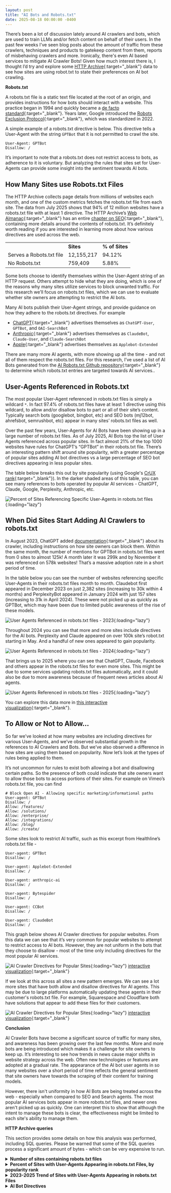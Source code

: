 ```yaml
---
layout: post
title: "AI Bots and Robots.txt"
date: 2025-08-18 00:00:00 -0400
---
```


There’s been a lot of discussion lately around AI crawlers and bots, which are used to train LLMs and/or fetch content on behalf of their users. In the past few weeks I’ve seen blog posts about the amount of traffic from these crawlers, techniques and products to gatekeep content from them, reports of misbehaving crawlers and more. Ironically, there's even AI based services to mitigate AI Crawler Bots! Given how much interest there is, I thought I’d try and explore some [HTTP Archive](https://httparchive.org/){:target="_blank"} data to see how sites are using robot.txt to state their preferences on AI bot crawling.

**Robots.txt**

A robots.txt file is a static text file located at the root of an origin, and provides instructions for how bots should interact with a website. This practice began in 1994 and quickly became a [de facto standard](https://www.robotstxt.org/robotstxt.html){:target="_blank"}. Years later, Google introduced the [Robots Exclusion Protocol](https://datatracker.ietf.org/doc/html/rfc9309){:target="_blank"}, which was standardized in 2022. 

A simple example of a robots.txt directive is below. This directive tells a User-Agent with the string `GPTBot` that it is not permitted to crawl the site.

```
User-Agent: GPTBot
Disallow: /
```

It’s important to note that a robots.txt does not restrict access to bots, as adherence to it is voluntary. But analyzing the rules that sites set for User-Agents can provide some insight into the sentiment towards AI bots. 


## How Many Sites use Robots.txt Files

The HTTP Archive collects page details from millions of websites each month, and one of the custom metrics fetches the robots.txt file from each site. The data from July 2025 shows that 94% of 12 million websites have a robots.txt file with at least 1 directive. The HTTP Archive’s [Web Almanac](https://almanac.httparchive.org/){:target="_blank"} has an entire [chapter on SEO](https://almanac.httparchive.org/en/2024/seo){:target="_blank"}, containing more details around the contents of robots.txt. It’s definitely worth reading if you are interested in learning more about how various directives are used across the web.

<table>
  <tr>
   <td></td>
   <td><strong>Sites</strong></td>
   <td><strong>% of Sites</strong></td>
  </tr>
  <tr>
   <td>Serves a Robots.txt file</td>
   <td>12,155,217</td>
   <td>94.12%</td>
  </tr>
  <tr>
   <td>No Robots.txt</td>
   <td>759,409</td>
   <td>5.88%</td>
  </tr>
</table>

Some bots choose to identify themselves within the User-Agent string of an HTTP request. Others attempt to hide what they are doing, which is one of the reasons why many sites utilize services to block unwanted traffic. For this research we’ll focus on robots.txt files, which we can use to evaluate whether site owners are attempting to restrict the AI bots. 

Many AI bots publish their User-Agent strings, and provide guidance on how they adhere to the robots.txt directives. For example

* [ChatGPT](https://platform.openai.com/docs/bots){:target="_blank"} advertises themselves as `ChatGPT-User`, `GPTBot`, and `OAI-SearchBot` 
* [Anthropic](https://support.anthropic.com/en/articles/8896518-does-anthropic-crawl-data-from-the-web-and-how-can-site-owners-block-the-crawler){:target="_blank"} advertises themselves as `ClaudeBot`, `Claude-User`, and  `Claude-SearchBot` 
* [Apple](https://support.apple.com/en-us/119829){:target="_blank"} advertises themselves as `Applebot-Extended`

There are many more AI agents, with more showing up all the time - and not all of them respect the robots.txt files. For this research, I’ve used a list of AI Bots generated from the [AI Robots.txt Github repository](https://github.com/ai-robots-txt/ai.robots.txt){:target="_blank"} to determine which robots.txt entries are targeted towards AI services.. 


## User-Agents Referenced in Robots.txt

The most popular User-Agent referenced in robots.txt files is simply a wildcard ``*``. In fact 97.4% of robots.txt files have at least 1 directive using this wildcard, to allow and/or disallow bots to part or all of their site’s content. Typically search bots (googlebot, bingbot, etc) and SEO bots (mj12bot, ahrefsbot, semrushbot, etc) appear in many sites’ robots.txt files as well.

Over the past few years, User-Agents for AI Bots have been showing up in a large number of robots.txt files. As of July 2025, AI Bots top the list of User Agents referenced across popular sites. In fact almost 21% of the top 1000 websites have rules for ChatGPT’s “GPTBot” in their robots.txt file. There’s an interesting pattern shift around site popularity, with a greater percentage of popular sites adding AI bot directives vs a large percentage of SEO bot directives appearing in less popular sites. 

The table below breaks this out by site popularity (using Google's [CrUX rank](https://developer.chrome.com/docs/crux/methodology/metrics#popularity-metric){:target="_blank"}). In the darker shaded areas of this table, you can see many references to bots operated by popular AI services - ChatGPT, Claude, Google, Perplexity, Anthropic, etc. 

![Percent of Sites Referencing Specific User-Agents in robots.txt files](/assets/img/blog/ai-bots-and-robots-txt/pct-sites-user-agents-in-robotstxt.jpg){:loading="lazy"}

## When Did Sites Start Adding AI Crawlers to robots.txt

In August 2023, ChatGPT added [documentation](https://platform.openai.com/docs/bots){:target="_blank"} about its crawler, including instructions on how site owners can block them. Within the same month, the number of mentions for GPTBot in robots.txt files went from 0 sites to almost 125k! A month later it was 299k and by November it was referenced on 578k websites! That’s a massive adoption rate in a short period of time.

In the table below you can see the number of websites referencing specific User-Agents in their robots.txt files month to month. Claudebot first appeared in December 2023 on just 2,382 sites (increasing to 30k within 4 months) and PerplexityBot appeared in January 2024 with just 157 sites (increasing to 31k in April 2024). These were not picked up as quickly as GPTBot, which may have been due to limited public awareness of the rise of these models.

<!--
 // Embed JS for Tableau is slow.   Adding links to data visualization to open in new window instead. 
<div class='tableauPlaceholder' id='viz1755564615538' style='position: relative'> 
    <object class='tableauViz' style='display:none;'> 
    <param name='host_url' value='http://public.tableau.com/' /> 
    <param name='embed_code_version' value='3' /> 
    <param name='site_root' value='' /> 
    <param name='name' value='UserAgentsAppearinginRobots_txtFiles-HTTPArchiveJanuary2023-July2025/Sheet1' /> 
    <param name='tabs' value='no' /> <param name='toolbar'
    value='yes' /> 
    <param name='static_image'
    value='https://public.tableau.com/static/images/Us/UserAgentsAppearinginRobots_txtFiles-HTTPArchiveJanuary2023-July2025/Sheet1/1.png' /> 
    <param name='animate_transition' value='yes' /> 
    <param name='display_static_image' value='yes' /> 
    <param name='display_spinner' value='yes' /> 
    <param name='display_overlay' value='yes' /> 
    <param name='display_count' value='yes' /> 
    <param name='language' value='en-US' /> 
    </object>
</div> 

<script type='text/javascript' >
    var divElement = document.getElementById('viz1755564615538');
    var vizElement = divElement.getElementsByTagName('object')[0];
    vizElement.style.width = '100%';
    vizElement.style.height = (divElement.offsetWidth * 0.75) + 'px';
    var scriptElement = document.createElement('script');
    scriptElement.src = 'https://public.tableau.com/javascripts/api/viz_v1.js';
    vizElement.parentNode.insertBefore(scriptElement, vizElement); 
</script>
-->

![User Agents Referenced in robots.txt files - 2023](/assets/img/blog/ai-bots-and-robots-txt/user-agents-in-robotstxt-2023.jpg){:loading="lazy"}


Throughout 2024 you can see that more and more sites include directives for the AI bots. Perplexity and Claude appeared on over 100k site’s robot.txt starting in May. And a handful of new ones appeared to gain popularity. 


![User Agents Referenced in robots.txt files - 2024](/assets/img/blog/ai-bots-and-robots-txt/user-agents-in-robotstxt-2024.jpg){:loading="lazy"}


That brings us to 2025 where you can see that ChatGPT, Claude, Facebook and others appear in the robots.txt files for even more sites. This might be due to some services updating robots.txt files automatically, and it could also be due to more awareness because of frequent news articles about AI agents. 


![User Agents Referenced in robots.txt files - 2025](/assets/img/blog/ai-bots-and-robots-txt/user-agents-in-robotstxt-2025.jpg){:loading="lazy"}

You can explore this data more in [this interactive visualization](https://public.tableau.com/views/UserAgentsAppearinginRobots_txtFiles-HTTPArchiveJanuary2023-July2025/Sheet1?:language=en-US&publish=yes&:sid=&:redirect=auth&:display_count=n&:origin=viz_share_link){:target="_blank"}. 


## To Allow or Not to Allow… 

So far we’ve looked at how many websites are including directives for various User-Agents, and we’ve observed substantial growth in the references to AI Crawlers and Bots. But we’ve also observed a difference in how sites are using them based on popularity.  Now let’s look at the types of rules being applied to them.

It’s not uncommon for rules to exist both allowing a bot and disallowing certain paths.   So the presence of both could indicate that site owners want to allow those bots to access portions of their sites.    For example on Vimeo’s robots.txt file, you can find 

```
# Block Open AI - Allowing specific marketing/informational paths
User-agent: GPTBot
Disallow: /
Allow: /features/
Allow: /solutions/
Allow: /enterprise/
Allow: /integrations/
Allow: /blog/
Allow: /create/
```

Some sites look to restrict AI traffic, such as this excerpt from Healthline’s robots.txt file - 

```
User-agent: GPTBot
Disallow: /

User-agent: Applebot-Extended
Disallow: /

User-agent: anthropic-ai
Disallow: /

User-agent: Bytespider
Disallow: /

User-agent: CCBot
Disallow: /

User-agent: ClaudeBot
Disallow: /
```

This graph below shows AI Crawler directives for popular websites. From this data we can see that it’s very common for popular websites to attempt to restrict access to AI bots.  However, they are not uniform in the bots that they choose to disallow - most of the time only including directives for the most popular AI services. 


![AI Crawler Directives for Popular Sites](/assets/img/blog/ai-bots-and-robots-txt/ai-crawler-directives-popularsites.jpg){:loading="lazy"}
[interactive visualization](https://public.tableau.com/app/profile/paul.calvano8666/viz/AICrawlerrobots_txtfileDirectivesforPopularSites/Sheet1?publish=yes){:target="_blank"}


<!--
// Embed JS for Tableau is slow.   Adding links to data visualization to open in new window instead. 
<div class='tableauPlaceholder' id='viz1755599749927' style='position: relative'> 
    <object class='tableauViz' style='display:none;'> 
    <param name='host_url' value='http://public.tableau.com/' /> 
    <param name='embed_code_version' value='3' /> 
    <param name='site_root' value='' /> 
    <param name='name' value='AICrawlerrobots_txtfileDirectivesforPopularSites/Sheet1' /> 
    <param name='tabs' value='no' /> <param name='toolbar'
    value='yes' /> 
    <param name='static_image'
    value='https://public.tableau.com/static/images/AI/AICrawlerrobots_txtfileDirectivesforPopularSites/Sheet1/1.png' /> 
    <param name='animate_transition' value='yes' /> 
    <param name='display_static_image' value='yes' /> 
    <param name='display_spinner' value='yes' /> 
    <param name='display_overlay' value='yes' /> 
    <param name='display_count' value='yes' /> 
    <param name='language' value='en-US' /> 
    </object>
</div> 

<script type='text/javascript' >
    var divElement = document.getElementById('viz1755599749927');
    var vizElement = divElement.getElementsByTagName('object')[0];
    vizElement.style.width = '100%';
    vizElement.style.height = (divElement.offsetWidth * 0.75) + 'px';
    var scriptElement = document.createElement('script');
    scriptElement.src = 'https://public.tableau.com/javascripts/api/viz_v1.js';
    vizElement.parentNode.insertBefore(scriptElement, vizElement); 
</script>
-->


If we look at this across all sites a new pattern emerges.   We can see a lot more sites that have both allow and disallow directives for AI agents. This may be due to large platforms automatically updating these agents in their customer's robots.txt file.  For example, Squarespace and Cloudflare both have solutions that appear to add these files for their customers. 

![AI Crawler Directives for Popular Sites](/assets/img/blog/ai-bots-and-robots-txt/ai-crawler-directives-allsites.jpg){:loading="lazy"}
[interactive visualization](https://public.tableau.com/views/AICrawlerrobots_txtfileDirectivesforAllSites/Sheet12?:language=en-US&:sid=&:redirect=auth&:display_count=n&:origin=viz_share_link){:target="_blank"}


**Conclusion**

AI Crawler Bots have become a significant source of traffic for many sites, and awareness has been growing over the last few months.  More and more bots are being introduced which makes it a challenge for site owners to keep up.  It’s interesting to see how trends in news cause major shifts in website strategy across the web. Often new technologies or features are adopted at a gradual rate. The appearance of the AI bot user agents in so many websites over a short period of time reflects the general sentiment that site owners have towards the scraping of their content for training models.

However, there isn't uniformity in how AI Bots are being treated across the web - especially when compared to SEO and Search agents. The most popular AI services bots appear in more robots.txt files, and newer ones aren't picked up as quickly. One can interpret this to show that although the intent to manage these bots is clear, the effectiveness might be limited to each site's ability to manage them. 


**HTTP Archive queries**

This section provides some details on how this analysis was performed, including SQL queries.  Please be warned that some of the SQL queries process a significant amount of bytes - which can be very expensive to run.

<details>
  <summary><b>Number of sites containing robots.txt files</b></summary>
   This query counts the number of websites that contain a robots.txt file. In order to ensure that we are counting an actual robots.txt file and not error pages, this query counts a robots.txt file if it returns an HTTP 200 status code and has at least one rule containing one of the following directives:  allow, disallow, crawl_delay, noindex, sitemap or user_agent. 
  <pre><code>
SELECT
 sites,
 sites_with_robots_txt,
 ROUND(sites_with_robots_txt / sites,4) AS pct_sites_with_robots_txt
FROM (
 SELECT
 COUNT(*) AS sites,
 COUNTIF(CAST(JSON_VALUE(custom_metrics.robots_txt.record_counts.by_type, "$.allow") AS INT64)
   + CAST(JSON_VALUE(custom_metrics.robots_txt.record_counts.by_type, "$.disallow") AS INT64)
   + CAST(JSON_VALUE(custom_metrics.robots_txt.record_counts.by_type, "$.crawl_delay") AS INT64)
   + CAST(JSON_VALUE(custom_metrics.robots_txt.record_counts.by_type, "$.noindex") AS INT64)
   + CAST(JSON_VALUE(custom_metrics.robots_txt.record_counts.by_type, "$.sitemap") AS INT64) 
   + CAST(JSON_VALUE(custom_metrics.robots_txt.record_counts.by_type, "$.user_agent") AS INT64) > 0)
   AS sites_with_robots_txt
 FROM `httparchive.crawl.pages` AS pages
 WHERE date = "2025-07-01"
 AND client = "mobile"
 AND CAST(JSON_VALUE(custom_metrics.robots_txt, "$.status") AS INT64) = 200
 AND is_root_page = true
)
  
  </code></pre>
</details>

<details>
  <summary><b>Percent of Sites with User-Agents Appearing in robots.txt Files, by popularity rank</b></summary>
   The HTTP Archive stores robots.txt information in a custom metrics object.   In this SQL script, we’re UNNESTing each user-agentand then searching for it’s stats within the custom metric.
  <pre><code>
CREATE TEMP FUNCTION GetByAgent(json STRING, agent STRING)
RETURNS STRING
LANGUAGE js AS r"""
 try {
   const obj = JSON.parse(json || '{}');
   const byua = (((obj || {}).record_counts || {}).by_useragent) || {};
   const body = byua[agent] || byua[String(agent).toLowerCase()] || byua[String(agent).toUpperCase()];
   return body ? JSON.stringify(body) : null;
 } catch (e) { return null; }
""";


WITH robots_txt_ua AS (
 SELECT
   rank,
   page,
   agent,
   GetByAgent(TO_JSON_STRING(custom_metrics.robots_txt), agent) AS agent_obj
 FROM `httparchive.crawl.pages`,
 UNNEST(
   REGEXP_EXTRACT_ALL(
     TO_JSON_STRING(JSON_QUERY(custom_metrics.robots_txt, '$.record_counts.by_useragent')),
     r'"([^"]+)":\{'
   )
 ) AS agent
 WHERE date = "2025-07-01"
   AND client = "mobile"
   AND is_root_page = TRUE
),
robots_txt_rule_counts_by_ua AS (
 SELECT
   rank,
   page,
   LOWER(agent) AS agent,
   agent_obj,
   SAFE_CAST(JSON_VALUE(agent_obj, '$.allow') AS INT64)        AS allow_cnt,
   SAFE_CAST(JSON_VALUE(agent_obj, '$.crawl_delay') AS INT64)  AS crawl_delay_cnt,
   SAFE_CAST(JSON_VALUE(agent_obj, '$.disallow') AS INT64)     AS disallow_cnt,
   SAFE_CAST(JSON_VALUE(agent_obj, '$.noindex') AS INT64)      AS noindex_cnt,
   SAFE_CAST(JSON_VALUE(agent_obj, '$.other') AS INT64)        AS other_cnt
 FROM robots_txt_ua
),
pages_in_rank_group AS (
 SELECT
   rank,
   COUNT(DISTINCT page) AS total_sites
 FROM `httparchive.crawl.pages`
 WHERE
   date = "2025-07-01"
   AND client = "mobile"
   AND is_root_page = TRUE
GROUP BY 1
ORDER BY 1
)

SELECT
 robots_txt_rule_counts_by_ua.rank,
 agent,
 total_sites,
 COUNT(DISTINCT page) AS sites
FROM robots_txt_rule_counts_by_ua
LEFT JOIN pages_in_rank_group
ON robots_txt_rule_counts_by_ua.rank = pages_in_rank_group.rank
GROUP BY 1,2,3
ORDER BY 1,4 DESC  
  </code></pre>
</details>


<details>
  <summary><b>2023-2025 Trend of Sites with User-Agents Appearing in robots.txt Files</b></summary>
   This query builds on top of the previous one, but runs against multiple dates.
   <p />
   <b>Warning</b>: As of July 2025, this SQL query processes approximately 330GB of data. Running multiple queries like this can be costly.
  <pre><code>
CREATE TEMP FUNCTION GetByAgent(json STRING, agent STRING)
RETURNS STRING
LANGUAGE js AS r"""
 try {
   const obj = JSON.parse(json || '{}');
   const byua = (((obj || {}).record_counts || {}).by_useragent) || {};
   const body = byua[agent] || byua[String(agent).toLowerCase()] || byua[String(agent).toUpperCase()];
   return body ? JSON.stringify(body) : null;
 } catch (e) { return null; }
""";


WITH robots_txt_ua AS (
 SELECT
   date,
   page,
   rank,
   agent,
   GetByAgent(TO_JSON_STRING(custom_metrics.robots_txt), agent) AS agent_obj
 FROM `httparchive.crawl.pages`,
 UNNEST(
   REGEXP_EXTRACT_ALL(
     TO_JSON_STRING(JSON_QUERY(custom_metrics.robots_txt, '$.record_counts.by_useragent')),
     r'"([^"]+)":\{'
   )
 ) AS agent
 WHERE
   date >= "2023-01-01"
   AND client = "mobile"
   AND is_root_page = TRUE
)

SELECT
 date,
 agent,
 COUNT(DISTINCT page) AS sites
FROM robots_txt_rule_counts_by_ua
GROUP BY 1,2
HAVING COUNT(DISTINCT page) > 100
ORDER BY 1,3 DESC  
  </code></pre>
</details>

<details>
  <summary><b>AI Bot Directives</b></summary>
   This is a test
  <pre><code>
CREATE TEMP FUNCTION GetByAgent(json STRING, agent STRING)
RETURNS STRING
LANGUAGE js AS r"""
 try {
   const obj = JSON.parse(json || '{}');
   const byua = (((obj || {}).record_counts || {}).by_useragent) || {};
   const body = byua[agent] || byua[String(agent).toLowerCase()] || byua[String(agent).toUpperCase()];
   return body ? JSON.stringify(body) : null;
 } catch (e) { return null; }
""";


WITH bots AS (
 SELECT 'AddSearchBot' AS name,'Unclear at this time.' AS operator,'Unclear at this time.' AS respect_robotstxt,'AI Search Crawlers' AS `function`
 UNION ALL SELECT 'AI2Bot','Ai2','Yes','Content is used to train open language models.'
 UNION ALL SELECT 'Ai2Bot-Dolma','Ai2','Yes','Content is used to train open language models.'
 UNION ALL SELECT 'aiHitBot','aiHit','Yes','A massive, artificial intelligence/machine learning, automated system.'
 UNION ALL SELECT 'Amazonbot','Amazon','Yes','Service improvement and enabling answers for Alexa users.'
 UNION ALL SELECT 'Andibot','Andi','Unclear at this time','Search engine using generative AI, AI Search Assistant'
 UNION ALL SELECT 'anthropic-ai','Anthropic','Unclear at this time.','Scrapes data to train Anthropics AI products.'
 UNION ALL SELECT 'Applebot','Apple','Unclear at this time.','AI Search Crawlers'
 UNION ALL SELECT 'Applebot-Extended','Apple','Yes','Powers features in Siri, Spotlight, Safari, Apple Intelligence, and others.'
 UNION ALL SELECT 'Awario','Awario','Unclear at this time.','AI Data Scrapers'
 UNION ALL SELECT 'bedrockbot','Amazon','Yes','Data scraping for custom AI applications.'
 UNION ALL SELECT 'bigsur.ai','Big Sur AI','Unclear at this time.','AI Assistants'
 UNION ALL SELECT 'Brightbot 1.0','Browsing.ai','Unclear at this time.','LLM/AI training.'
 UNION ALL SELECT 'Bytespider','ByteDance','No','LLM training.'
 UNION ALL SELECT 'CCBot','Common Crawl Foundation','Yes','Provides open crawl dataset, used for many purposes, including Machine Learning/AI.'
 UNION ALL SELECT 'ChatGPT Agent','OpenAI','Yes','AI Agents'
 UNION ALL SELECT 'ChatGPT-User','OpenAI','Yes','Takes action based on user prompts.'
 UNION ALL SELECT 'Claude-SearchBot','Anthropic','Yes','Claude-SearchBot navigates the web to improve search result quality.'
 UNION ALL SELECT 'Claude-User','Anthropic','Yes','Claude-User supports Claude AI users by fetching pages for questions.'
 UNION ALL SELECT 'Claude-Web','Anthropic','Unclear at this time.','Undocumented AI Agents'
 UNION ALL SELECT 'ClaudeBot','Anthropic','Yes','Scrapes data to train Anthropics AI products.'
 UNION ALL SELECT 'CloudVertexBot','Unclear at this time.','Unclear at this time.','AI Data Scrapers'
 UNION ALL SELECT 'cohere-ai','Cohere','Unclear at this time.','Retrieves data to provide responses to user-initiated prompts.'
 UNION ALL SELECT 'cohere-training-data-crawler','Cohere','Unclear at this time.','AI Data Scrapers'
 UNION ALL SELECT 'Cotoyogi','ROIS','Yes','AI LLM Scraper.'
 UNION ALL SELECT 'Crawlspace','Crawlspace','Yes','Scrapes data'
 UNION ALL SELECT 'Datenbank Crawler','Datenbank','Unclear at this time.','AI Data Scrapers'
 UNION ALL SELECT 'Devin','Devin AI','Unclear at this time.','AI Assistants'
 UNION ALL SELECT 'Diffbot','Diffbot','At the discretion of Diffbot users.','Aggregates structured web data for monitoring and AI model training.'
 UNION ALL SELECT 'DuckAssistBot','Unclear at this time.','Unclear at this time.','AI Assistants'
 UNION ALL SELECT 'Echobot Bot','Echobox','Unclear at this time.','AI Data Scrapers'
 UNION ALL SELECT 'EchoboxBot','Echobox','Unclear at this time.','Data collection to support AI-powered products.'
 UNION ALL SELECT 'FacebookBot','Meta/Facebook','Yes','Training language models'
 UNION ALL SELECT 'facebookexternalhit','Meta/Facebook','No','Ostensibly only for sharing, but likely used as an AI crawler as well'
 UNION ALL SELECT 'Factset_spyderbot','Factset','Unclear at this time.','AI model training.'
 UNION ALL SELECT 'FirecrawlAgent','Firecrawl','Yes','AI scraper and LLM training'
 UNION ALL SELECT 'FriendlyCrawler','Unknown','Yes','We are using the data from the crawler to build datasets for machine learning experiments.'
 UNION ALL SELECT 'Gemini-Deep-Research','Google','Unclear at this time.','AI Assistants'
 UNION ALL SELECT 'Google-CloudVertexBot','Google','Yes','Build and manage AI models for businesses employing Vertex AI'
 UNION ALL SELECT 'Google-Extended','Google','Yes','LLM training.'
 UNION ALL SELECT 'GoogleAgent-Mariner','Google','Unclear at this time.','AI Agents'
 UNION ALL SELECT 'GoogleOther','Google','Yes','Scrapes data.'
 UNION ALL SELECT 'GoogleOther-Image','Google','Yes','Scrapes data.'
 UNION ALL SELECT 'GoogleOther-Video','Google','Yes','Scrapes data.'
 UNION ALL SELECT 'GPTBot','OpenAI','Yes','Scrapes data to train OpenAIs products.'
 UNION ALL SELECT 'iaskspider/2.0','iAsk','No','Crawls sites to provide answers to user queries.'
 UNION ALL SELECT 'ICC-Crawler','NICT','Yes','Scrapes data to train and support AI technologies.'
 UNION ALL SELECT 'ImagesiftBot','ImageSift','Yes','Scrapes the internet for publicly available images.'
 UNION ALL SELECT 'img2dataset','img2dataset','Unclear at this time.','Scrapes images for use in LLMs.'
 UNION ALL SELECT 'ISSCyberRiskCrawler','ISS-Corporate','No','Scrapes data to train machine learning models.'
 UNION ALL SELECT 'Kangaroo Bot','Unclear at this time.','Unclear at this time.','AI Data Scrapers'
 UNION ALL SELECT 'LinerBot','Unclear at this time.','Unclear at this time.','AI Assistants'
 UNION ALL SELECT 'meta-externalagent','Meta/Facebook','Yes','Used to train models and improve products.'
 UNION ALL SELECT 'meta-externalfetcher','Meta/Facebook','Unclear at this time.','AI Assistants'
 UNION ALL SELECT 'MistralAI-User','Mistral','Unclear at this time.','AI Assistants'
 UNION ALL SELECT 'MistralAI-User/1.0','Mistral AI','Yes','Takes action based on user prompts.'
 UNION ALL SELECT 'MyCentralAIScraperBot','Unclear at this time.','Unclear at this time.','AI data scraper'
 UNION ALL SELECT 'netEstate Imprint Crawler','netEstate','Unclear at this time.','AI Data Scrapers'
 UNION ALL SELECT 'NovaAct','Unclear at this time.','Unclear at this time.','AI Agents'
 UNION ALL SELECT 'OAI-SearchBot','OpenAI','Yes','Search result generation.'
 UNION ALL SELECT 'omgili','Webz.io','Yes','Data is sold.'
 UNION ALL SELECT 'omgilibot','Webz.io','Yes','Data is sold.'
 UNION ALL SELECT 'OpenAI','OpenAI','Yes','Unclear at this time.'
 UNION ALL SELECT 'Operator','Unclear at this time.','Unclear at this time.','AI Agents'
 UNION ALL SELECT 'PanguBot','Huawei','Unclear at this time.','AI Data Scrapers'
 UNION ALL SELECT 'Panscient','Panscient','Yes','Data collection and analysis using machine learning and AI.'
 UNION ALL SELECT 'panscient.com','Panscient','Yes','Data collection and analysis using machine learning and AI.'
 UNION ALL SELECT 'Perplexity-User','Perplexity','No','Used to answer queries at the request of users.'
 UNION ALL SELECT 'PerplexityBot','Perplexity','Yes','Search result generation.'
 UNION ALL SELECT 'PetalBot','Huawei','Yes','Used to provide recommendations in Hauwei assistant and AI search services.'
 UNION ALL SELECT 'PhindBot','phind','Unclear at this time.','AI-enhanced search engine.'
 UNION ALL SELECT 'Poseidon Research Crawler','Poseidon Research','Unclear at this time.','AI research crawler'
 UNION ALL SELECT 'QualifiedBot','Qualified','Unclear at this time.','Company offers AI agents and other related products.'
 UNION ALL SELECT 'QuillBot','QuillBot','Unclear at this time.','Company offers AI detection, writing tools and other services.'
 UNION ALL SELECT 'quillbot.com','QuillBot','Unclear at this time.','Company offers AI detection, writing tools and other services.'
 UNION ALL SELECT 'SBIntuitionsBot','SB Intuitions','Yes','Uses data gathered in AI development and information analysis.'
 UNION ALL SELECT 'Scrapy','Zyte','Unclear at this time.','Scrapes data for a variety of uses including training AI.'
 UNION ALL SELECT 'SemrushBot-OCOB','Semrush','Yes','Crawls your site for ContentShake AI tool.'
 UNION ALL SELECT 'SemrushBot-SWA','Semrush','Yes','Checks URLs on your site for SEO Writing Assistant.'
 UNION ALL SELECT 'Sidetrade indexer bot','Sidetrade','Unclear at this time.','Extracts data for a variety of uses including training AI.'
 UNION ALL SELECT 'Thinkbot','Thinkbot','No','Insights on AI integration and automation.'
 UNION ALL SELECT 'TikTokSpider','ByteDance','Unclear at this time.','LLM training.'
 UNION ALL SELECT 'Timpibot','Timpi','Unclear at this time.','Scrapes data for use in training LLMs.'
 UNION ALL SELECT 'VelenPublicWebCrawler','Velen Crawler','Yes','Scrapes data for business data sets and machine learning models.'
 UNION ALL SELECT 'WARDBot','WEBSPARK','Unclear at this time.','AI Data Scrapers'
 UNION ALL SELECT 'Webzio-Extended','Unclear at this time.','Unclear at this time.','AI Data Scrapers'
 UNION ALL SELECT 'wpbot','QuantumCloud','Unclear at this time.','Live chat support and lead generation.'
 UNION ALL SELECT 'YaK','Meltwater','Unclear at this time.','AI-enabled consumer intelligence'
 UNION ALL SELECT 'YandexAdditional','Yandex','Yes','Scrapes/analyzes data for the YandexGPT LLM.'
 UNION ALL SELECT 'YandexAdditionalBot','Yandex','Yes','Scrapes/analyzes data for the YandexGPT LLM.'
 UNION ALL SELECT 'YouBot','You','Yes','Scrapes data for search engine and LLMs.'
),
robots_txt_ua AS (
 SELECT
   page,
   agent,
   GetByAgent(TO_JSON_STRING(custom_metrics.robots_txt), agent) AS agent_obj
 FROM `httparchive.crawl.pages`,
 UNNEST(
   REGEXP_EXTRACT_ALL(
     TO_JSON_STRING(JSON_QUERY(custom_metrics.robots_txt, '$.record_counts.by_useragent')),
     r'"([^"]+)":\{'
   )
 ) AS agent
 WHERE date = "2025-07-01"
   AND client = "mobile"
   AND is_root_page = TRUE
),
robots_txt_rule_counts_by_ua AS (
 SELECT
   page,
   LOWER(agent) AS agent,
   agent_obj,
   SAFE_CAST(JSON_VALUE(agent_obj, '$.allow') AS INT64)        AS allow_cnt,
   SAFE_CAST(JSON_VALUE(agent_obj, '$.crawl_delay') AS INT64)  AS crawl_delay_cnt,
   SAFE_CAST(JSON_VALUE(agent_obj, '$.disallow') AS INT64)     AS disallow_cnt,
   SAFE_CAST(JSON_VALUE(agent_obj, '$.noindex') AS INT64)      AS noindex_cnt,
   SAFE_CAST(JSON_VALUE(agent_obj, '$.other') AS INT64)        AS other_cnt
 FROM robots_txt_ua
)




SELECT
 agent,
 operator,
 respect_robotstxt,
 SUM(freq) AS sites,
 SUM(IF(directives="both allow and disallow", freq, NULL)) AS both,
 SUM(IF(directives="allow", freq, NULL)) AS allow,
 SUM(IF(directives="disallow", freq, NULL)) AS disallow,
 SUM(IF(directives="crawl_delay", freq, NULL)) AS crawl_delay,
 SUM(IF(directives="noindex", freq, NULL)) AS noindex
FROM (
 SELECT
   agent,
   operator,
   respect_robotstxt,
   CASE
     WHEN allow_cnt > 0 AND disallow_cnt > 0 THEN "both allow and disallow"
     WHEN allow_cnt > 0 THEN "allow"
     WHEN disallow_cnt > 0 THEN "disallow"
     WHEN crawl_delay_cnt > 0 THEN "crawl_delay"
     WHEN noindex_cnt > 0 THEN "noindex"
     ELSE "other"
   END as directives,
   COUNT(DISTINCT page) AS freq,
 FROM robots_txt_rule_counts_by_ua r
 JOIN bots b
 ON LOWER(r.agent) = LOWER(b.name)
 GROUP BY 1,2,3,4
 ORDER BY 5 DESC
)
GROUP BY 1,2,3
ORDER BY 4 DESC  
  </code></pre>
</details>

